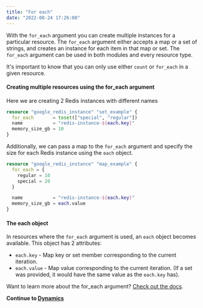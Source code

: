 ```yaml
---
title: "For each"
date: "2022-08-24 17:26:00"
---
```

With the `for_each` argument you can create multiple instances for a particular resource.
The `for_each` argument either accepts a map or a set of strings, and creates an instance for each item in that map or set.
The `for_each` argument can be used in both modules and every resource type.


It's important to know that you can only use either `count` or `for_each` in a given resource.


#### Creating multiple resources using the for_each argument

Here we are creating 2 Redis instances with different names

```terraform
resource "google_redis_instance" "set_example" {
  for_each       = toset(["special", "regular"])
  name           = "redis-instance-${each.key}"
  memory_size_gb = 10
}
```

Additionally, we can pass a map to the `for_each` argument and specify the size for each Redis instance using the `each` object.

```terraform
resource "google_redis_instance" "map_example" {
  for_each = {
    regular = 10
    special = 20
  }

  name           = "redis-instance-${each.key}"
  memory_size_gb = each.value
}
```

#### The each object

In resources where the `for_each` argument is used, an `each` object becomes available.
This object has 2 attributes:

- `each.key` - Map key or set member corresponding to the current iteration.
- `each.value` - Map value corresponding to the current iteration. (If a set was provided, it would have the same value as the `each.key` has).

Want to learn more about the for_each argument? [Check out the docs](https://www.terraform.io/language/meta-arguments/for_each).

**Continue to [Dynamics](../dynamics)**
